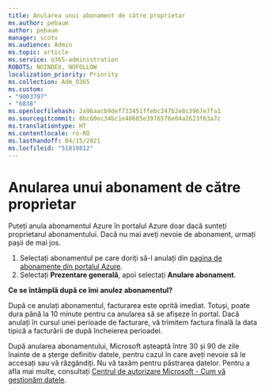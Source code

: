 ```yaml
---
title: Anularea unui abonament de către proprietar
ms.author: pebaum
author: pebaum
manager: scotv
ms.audience: Admin
ms.topic: article
ms.service: o365-administration
ROBOTS: NOINDEX, NOFOLLOW
localization_priority: Priority
ms.collection: Adm_O365
ms.custom:
- "9003797"
- "6838"
ms.openlocfilehash: 2a96aacb9def733451ffebc247b2e8c3967e7fa1
ms.sourcegitcommit: 8bc60ec34bc1e40685e3976576e04a2623f63a7c
ms.translationtype: HT
ms.contentlocale: ro-RO
ms.lasthandoff: 04/15/2021
ms.locfileid: "51819812"
---
```

# <a name="cancellation-of-a-subscription-by-owner"></a>Anularea unui abonament de către proprietar

Puteți anula abonamentul Azure în portalul Azure doar dacă sunteți proprietarul abonamentului. Dacă nu mai aveți nevoie de abonament, urmați pașii de mai jos.

1. Selectați abonamentul pe care doriți să-l anulați din [pagina de abonamente din portalul Azure](https://ms.portal.azure.com/#blade/Microsoft_Azure_Billing/SubscriptionsBlade).
2. Selectați **Prezentare generală**, apoi selectați **Anulare abonament**.

**Ce se întâmplă după ce îmi anulez abonamentul?**

După ce anulați abonamentul, facturarea este oprită imediat. Totuși, poate dura până la 10 minute pentru ca anularea să se afișeze în portal. Dacă anulați în cursul unei perioade de facturare, vă trimitem factura finală la data tipică a facturării de după încheierea perioadei.

După anularea abonamentului, Microsoft așteaptă între 30 și 90 de zile înainte de a șterge definitiv datele, pentru cazul în care aveți nevoie să le accesați sau vă răzgândiți. Nu vă taxăm pentru păstrarea datelor. Pentru a afla mai multe, consultați [Centrul de autorizare Microsoft - Cum vă gestionăm datele](https://www.microsoft.com/trust-center/privacy/data-management#leave).


